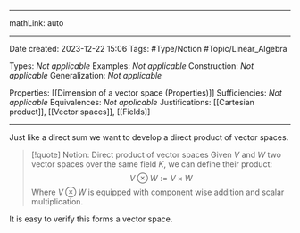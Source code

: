 
---

mathLink: auto

---
Date created: 2023-12-22 15:06
Tags: #Type/Notion #Topic/Linear_Algebra 

Types: _Not applicable_
Examples: _Not applicable_
Construction: _Not applicable_
Generalization: _Not applicable_

Properties: [[Dimension of a vector space (Properties)]]
Sufficiencies: _Not applicable_
Equivalences: _Not applicable_
Justifications: [[Cartesian product]], [[Vector spaces]], [[Fields]]

---  

Just like a direct sum we want to develop a direct product of vector spaces.

> [!quote] Notion: Direct product of vector spaces
> Given $V$ and $W$ two vector spaces over the same field $K$, we can define their product: $$V \otimes W := V \times W$$ Where $V \otimes W$ is equipped with component wise addition and scalar multiplication.

It is easy to verify this forms a vector space.
